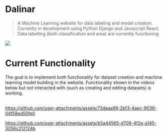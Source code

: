 <h1>Dalinar</h1>

> A Machine Learning website for data labeling and model creation. Currently in development using Python Django and Javascript React. Data labelling (both classification and area) are currently functioning.

<div align="left">
  
  <img src="https://github.com/user-attachments/assets/31462586-fa5a-443c-a729-1b147b6c857e" />
  
</div>

<h1>Current Functionality</h1>
The goal is to implement both functionality for dataset creation and machine learning model building in the website. Functionality shown in the videos below but not interacted with (such as creating and editing datasets) is working.
<br><br>

https://github.com/user-attachments/assets/73daaa99-2bf3-4aec-9036-04f58ed50fe0

https://github.com/user-attachments/assets/b5a44565-d709-4f2e-a145-3056c212124b
